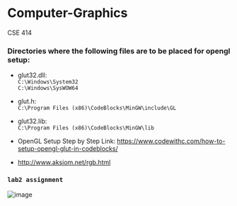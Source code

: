 # Computer-Graphics

CSE 414

### Directories where the following files are to be placed for opengl setup:

- glut32.dll: <br>```C:\Windows\System32```<br>```C:\Windows\SysWOW64```
- glut.h: <br>```C:\Program Files (x86)\CodeBlocks\MinGW\include\GL```
- glut32.lib: <br>```C:\Program Files (x86)\CodeBlocks\MinGW\lib```

- OpenGL Setup Step by Step Link: https://www.codewithc.com/how-to-setup-opengl-glut-in-codeblocks/
- http://www.aksiom.net/rgb.html

### ``lab2 assignment``
![image](https://user-images.githubusercontent.com/59027621/192090372-06ed2bec-4096-446a-ad3a-fb46dc82c26c.png)
